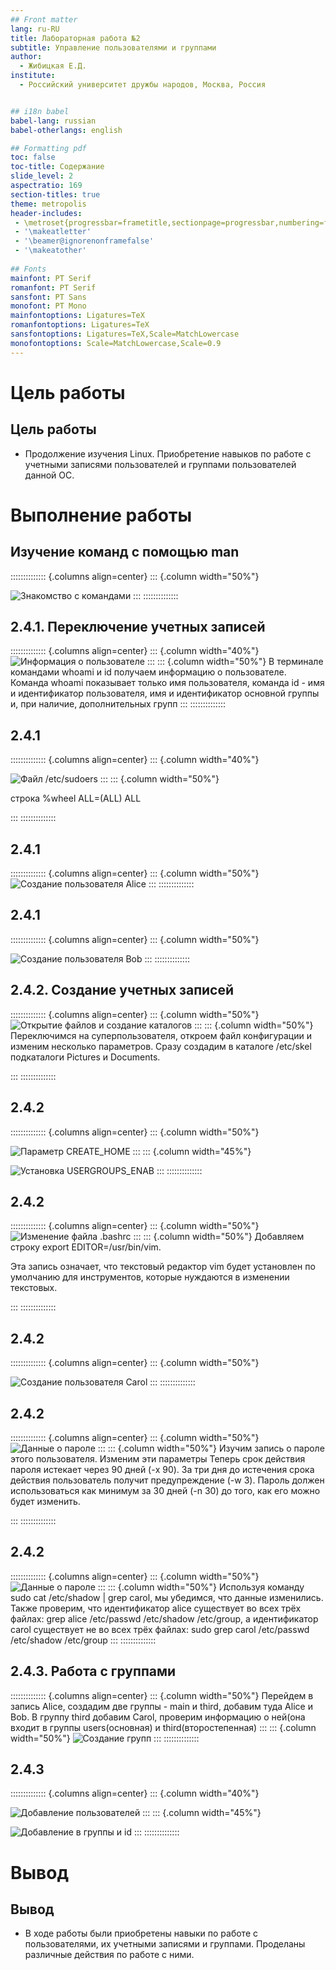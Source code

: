 ```yaml
---
## Front matter
lang: ru-RU
title: Лабораторная работа №2
subtitle: Управление пользователями и группами
author:
  - Жибицкая Е.Д.
institute:
  - Российский университет дружбы народов, Москва, Россия


## i18n babel
babel-lang: russian
babel-otherlangs: english

## Formatting pdf
toc: false
toc-title: Содержание
slide_level: 2
aspectratio: 169
section-titles: true
theme: metropolis
header-includes:
 - \metroset{progressbar=frametitle,sectionpage=progressbar,numbering=fraction}
 - '\makeatletter'
 - '\beamer@ignorenonframefalse'
 - '\makeatother'
 
## Fonts
mainfont: PT Serif
romanfont: PT Serif
sansfont: PT Sans
monofont: PT Mono
mainfontoptions: Ligatures=TeX
romanfontoptions: Ligatures=TeX
sansfontoptions: Ligatures=TeX,Scale=MatchLowercase
monofontoptions: Scale=MatchLowercase,Scale=0.9
---
```



# Цель работы

## Цель работы

- Продолжение изучения Linux. Приобретение навыков по работе с учетными записями пользователей и группами пользователей данной ОС.


# Выполнение работы

## Изучение команд с помощью man

:::::::::::::: {.columns align=center}
::: {.column width="50%"}

![Знакомство с командами](image/1.jpg)
:::
::::::::::::::


## 2.4.1. Переключение учетных записей

:::::::::::::: {.columns align=center}
::: {.column width="40%"}
![Информация о пользователе](image/2.jpg)
:::
::: {.column width="50%"}
В терминале командами whoami и id получаем информацию о пользователе.
Команда whoami показывает только имя пользователя, команда id - имя и идентификатор пользователя, имя и идентификатор основной группы и, при наличие, дополнительных групп
:::
::::::::::::::

## 2.4.1
:::::::::::::: {.columns align=center}
::: {.column width="40%"}

![Файл /etc/sudoers](image/4.jpg)
:::
::: {.column width="50%"}

строка %wheel ALL=(ALL) ALL

:::
::::::::::::::


## 2.4.1

:::::::::::::: {.columns align=center}
::: {.column width="50%"}
![Создание пользователя Alice](image/3.jpg)
:::
::::::::::::::

## 2.4.1

:::::::::::::: {.columns align=center}
::: {.column width="50%"}

![Создание пользователя Bob](image/5.jpg)
:::
::::::::::::::


## 2.4.2. Создание учетных записей

:::::::::::::: {.columns align=center}
::: {.column width="50%"}
![Открытие файлов и создание каталогов](image/6.jpg)
:::
::: {.column width="50%"}
Переключимся на суперпользователя, откроем файл конфигурации и изменим несколько параметров. Сразу создадим в каталоге /etc/skel подкаталоги Pictures и Documents.

:::
::::::::::::::


## 2.4.2

:::::::::::::: {.columns align=center}
::: {.column width="50%"}

![Параметр CREATE_HOME](image/7.jpg)
:::
::: {.column width="45%"}

![Установка USERGROUPS_ENAB](image/8.jpg)
:::
::::::::::::::


## 2.4.2

:::::::::::::: {.columns align=center}
::: {.column width="50%"}
![Изменение файла .bashrc](image/9.jpg)
:::
::: {.column width="50%"}
Добавляем строку export EDITOR=/usr/bin/vim.

Эта запись означает, что текстовый редактор vim  будет установлен по умолчанию для инструментов, которые нуждаются в изменении текстовых.

:::
::::::::::::::

## 2.4.2

:::::::::::::: {.columns align=center}
::: {.column width="50%"}

![Создание пользователя Carol](image/10.jpg)
:::
::::::::::::::


## 2.4.2 

:::::::::::::: {.columns align=center}
::: {.column width="50%"}
![Данные о пароле](image/11.jpg)
:::
::: {.column width="50%"}
Изучим запись о пароле этого пользователя. 
Изменим эти параметры
Теперь срок действия пароля истекает через 90 дней (-x 90). За три дня до истечения срока действия пользователь получит предупреждение (-w 3). Пароль должен использоваться как минимум за 30 дней (-n 30) до того, как его можно будет
изменить.

:::
::::::::::::::

## 2.4.2

:::::::::::::: {.columns align=center}
::: {.column width="50%"}
![Данные о пароле](image/11.jpg)
:::
::: {.column width="50%"}
Используя команду sudo cat /etc/shadow | grep carol, мы убедимся, что данные изменились. Также проверим, что идентификатор alice существует во всех трёх файлах:
grep alice /etc/passwd /etc/shadow /etc/group, а идентификатор carol существует не во всех трёх файлах:
sudo grep carol /etc/passwd /etc/shadow /etc/group
:::
::::::::::::::


## 2.4.3. Работа с группами

:::::::::::::: {.columns align=center}
::: {.column width="50%"}
Перейдем в запись Alice, создадим две группы - main и third, добавим туда Alice и Bob. В группу third добавим Carol, проверим информацию о ней(она входит в группы users(основная) и third(второстепенная)
::: 
::: {.column width="50%"}
![Создание групп](image/12.jpg)
:::
::::::::::::::

## 2.4.3

:::::::::::::: {.columns align=center}
::: {.column width="40%"}

![Добавление пользователей](image/13.jpg)
:::
::: {.column width="45%"}

![Добавление в группы и id](image/14.jpg)
:::
::::::::::::::

# Вывод

## Вывод

- В ходе работы были приобретены навыки по работе с пользователями, их учетными записями и группами. Проделаны различные действия по работе с ними. 


